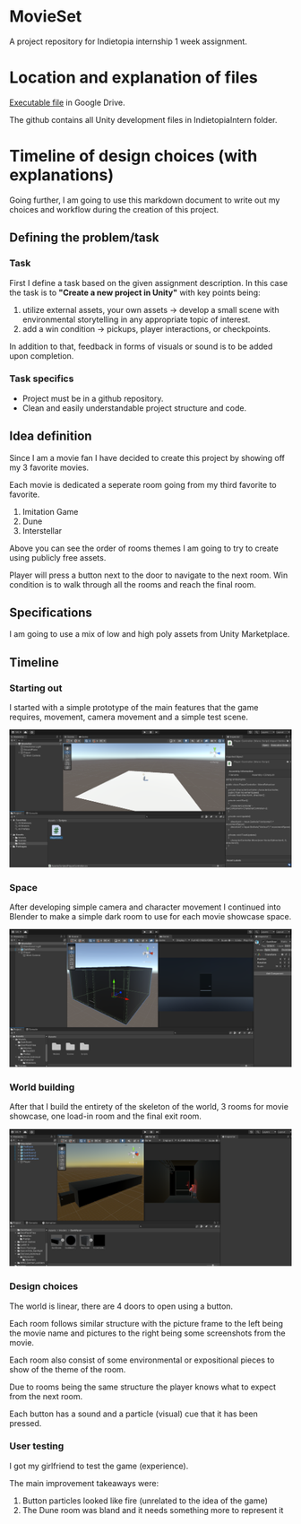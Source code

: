 # MovieSet
A project repository for Indietopia internship 1 week assignment.

# Location and explanation of files
[Executable file](https://drive.google.com/drive/folders/1yqZXosKvQbxHpTi7s-t5upYBeOnaE3U4?usp=sharing) in Google Drive.

The github contains all Unity development files in IndietopiaIntern folder.

# Timeline of design choices (with explanations)
Going further, I am going to use this markdown document to write out my choices and workflow during the creation of this project.

## Defining the problem/task

### Task
First I define a task based on the given assignment description. In this case the task is to **"Create a new project in Unity"** with key points being:
1. utilize external assets, your own assets -> develop a small scene with environmental storytelling in any appropriate topic of interest.
2. add a win condition -> pickups, player interactions, or checkpoints.

In addition to that, feedback in forms of visuals or sound is to be added upon completion.

### Task specifics
 - Project must be in a github repository.
 - Clean and easily understandable project structure and code.

## Idea definition
Since I am a movie fan I have decided to create this project by showing off my 3 favorite movies.

Each movie is dedicated a seperate room going from my third favorite to favorite.   

1. Imitation Game
2. Dune
3. Interstellar

Above you can see the order of rooms themes I am going to try to create using publicly free assets.

Player will press a button next to the door to navigate to the next room.
Win condition is to walk through all the rooms and reach the final room.

## Specifications
I am going to use a mix of low and high poly assets from Unity Marketplace.

## Timeline

### Starting out
I started with a simple prototype of the main features that the game requires, movement, camera movement and a simple test scene.

![Movement Prototyping](/README%20Screenshots/Prototyping%20Movement%20of%20character.png)

### Space
After developing simple camera and character movement I continued into Blender to make a simple dark room to use for each movie showcase space.

![Dark Room](/README%20Screenshots/Creation%20of%20first%20room.png)

### World building
After that I build the entirety of the skeleton of the world, 3 rooms for movie showcase, one load-in room and the final exit room.

![Dark Room](/README%20Screenshots/Laying%20out%20the%20rooms%20for%20each%20movie.png)

### Design choices
The world is linear, there are 4 doors to open using a button.

Each room follows similar structure with the picture frame to the left being the movie name and pictures to the right being some screenshots from the movie.

Each room also consist of some environmental or expositional pieces to show of the theme of the room. 

Due to rooms being the same structure the player knows what to expect from the next room.

Each button has a sound and a particle (visual) cue that it has been pressed.

### User testing
I got my girlfriend to test the game (experience).

The main improvement takeaways were:

1. Button particles looked like fire (unrelated to the idea of the game)
2. The Dune room was bland and it needs something more to represent it